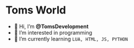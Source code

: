 # Toms World
- 👋 Hi, I’m **@TomsDevelopment**
- 👀 I’m interested in programming
- 🌱 I’m currently learning `LUA, HTML, JS, PYTHON`

<!---
TomsDevelopment/TomsDevelopment is a ✨ special ✨ repository because its `README.md` (this file) appears on your GitHub profile.
You can click the Preview link to take a look at your changes.
--->
